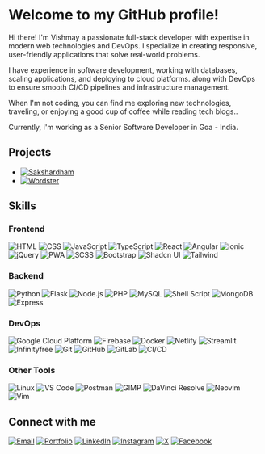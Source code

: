 # Welcome to my GitHub profile! 

Hi there! I'm Vishmay a passionate full-stack developer with expertise in modern web technologies and DevOps. I specialize in creating responsive, user-friendly applications that solve real-world problems.

I have experience in software development, working with databases, scaling applications, and deploying to cloud platforms. along with DevOps to ensure smooth CI/CD pipelines and infrastructure management.

When I'm not coding, you can find me exploring new technologies, traveling, or enjoying a good cup of coffee while reading tech blogs..

Currently, I'm working as a Senior Software Developer in Goa - India.

## Projects
- [![Sakshardham](https://img.shields.io/badge/-sakshardham-123c76?logo=googlechrome&logoColor=white)](https://sakshardham.org/)
- [![Wordster](https://img.shields.io/badge/-wordster-1f2937?logo=googlechrome&logoColor=white)](https://github.com/vishmaycode/wordster)

## Skills

### Frontend
![HTML](https://img.shields.io/badge/-HTML-orange?logo=html5&logoColor=white)   ![CSS](https://img.shields.io/badge/-CSS-blue?logo=css3&logoColor=white)   ![JavaScript](https://img.shields.io/badge/-JavaScript-yellow?logo=javascript&logoColor=white)   ![TypeScript](https://img.shields.io/badge/-TypeScript-blue?logo=typescript&logoColor=white)   ![React](https://img.shields.io/badge/-React-78934b?logo=react&logoColor=white)   ![Angular](https://img.shields.io/badge/-Angular-red?logo=angular&logoColor=white)   ![Ionic](https://img.shields.io/badge/-Ionic-3880FF?logo=ionic&logoColor=white)   ![jQuery](https://img.shields.io/badge/-jQuery-0769AD?logo=jquery&logoColor=white)    ![PWA](https://img.shields.io/badge/-PWA-5A0FC8?logo=pwa&logoColor=white)   ![SCSS](https://img.shields.io/badge/-SCSS-CC6699?logo=sass&logoColor=white)   ![Bootstrap](https://img.shields.io/badge/-Bootstrap-7952B3?logo=bootstrap&logoColor=white)   ![Shadcn UI](https://img.shields.io/badge/-Shadcn_UI-black?logo=shadcnui&logoColor=white)   ![Tailwind](https://img.shields.io/badge/-Tailwind-06B6D4?logo=tailwindcss&logoColor=white)

### Backend
![Python](https://img.shields.io/badge/-Python-3776AB?logo=python&logoColor=white)   ![Flask](https://img.shields.io/badge/-Flask-000000?logo=flask&logoColor=white)   ![Node.js](https://img.shields.io/badge/-Node.js-339933?logo=node.js&logoColor=white)   ![PHP](https://img.shields.io/badge/-PHP-777BB4?logo=php&logoColor=white)   ![MySQL](https://img.shields.io/badge/-MySQL-4479A1?logo=mysql&logoColor=white)   ![Shell Script](https://img.shields.io/badge/-Shell_Script-black?logo=gnu-bash&logoColor=white)   ![MongoDB](https://img.shields.io/badge/-MongoDB-47A248?logo=mongodb&logoColor=white)   ![Express](https://img.shields.io/badge/-Express-000000?logo=express&logoColor=white)

### DevOps
![Google Cloud Platform](https://img.shields.io/badge/-Google_Cloud_Platform-4285F4?logo=googlecloud&logoColor=white)    ![Firebase](https://img.shields.io/badge/-Firebase-FFCA28?logo=firebase&logoColor=white)   ![Docker](https://img.shields.io/badge/-Docker-2496ED?logo=docker&logoColor=white)   ![Netlify](https://img.shields.io/badge/-Netlify-00C7B7?logo=netlify&logoColor=white)   ![Streamlit](https://img.shields.io/badge/-Streamlit-FF4B4B?logo=streamlit&logoColor=white)   ![Infinityfree](https://img.shields.io/badge/-Infinityfree-009688?logo=internetcomputer&logoColor=white)   ![Git](https://img.shields.io/badge/-Git-F05032?logo=git&logoColor=white)   ![GitHub](https://img.shields.io/badge/-GitHub-181717?logo=github&logoColor=white)   ![GitLab](https://img.shields.io/badge/-GitLab-FC6D26?logo=gitlab&logoColor=white)   ![CI/CD](https://img.shields.io/badge/-CI/CD-FF7139?logo=githubactions&logoColor=white)

### Other Tools
![Linux](https://img.shields.io/badge/-Linux-FCC624?logo=linux&logoColor=white)   ![VS Code](https://img.shields.io/badge/-VS_Code-007ACC?logo=visualstudiocode&logoColor=white)   ![Postman](https://img.shields.io/badge/-Postman-FF6C37?logo=postman&logoColor=white)   ![GIMP](https://img.shields.io/badge/-GIMP-5C5543?logo=gimp&logoColor=white)   ![DaVinci Resolve](https://img.shields.io/badge/-DaVinci_Resolve-1A1A1A?logo=davinciresolve&logoColor=white)   ![Neovim](https://img.shields.io/badge/-Neovim-57A143?logo=neovim&logoColor=white)   ![Vim](https://img.shields.io/badge/-Vim-019733?logo=vim&logoColor=white)

## Connect with me
[![Email](https://img.shields.io/badge/-Email-red?logo=gmail&logoColor=white)](mailto:vishmaycode@gmail.com)
[![Portfolio](https://img.shields.io/badge/-Portfolio-black?logo=googlechrome&logoColor=white)]([https://your-portfolio.com](https://vishmayk.netlify.app/))
[![LinkedIn](https://img.shields.io/badge/-LinkedIn-blue?logo=logmein&logoColor=white)](https://www.linkedin.com/in/vishmay)
[![Instagram](https://img.shields.io/badge/-Instagram-pink?logo=instagram&logoColor=red)](https://www.instagram.com/__vishmay__/)
[![X](https://img.shields.io/badge/-X-black?logo=x&logoColor=white)](https://x.com/VishmayK7)
[![Facebook](https://img.shields.io/badge/-Facebook-blue?logo=facebook&logoColor=white)](https://www.facebook.com/vishmay.karbotkar)
